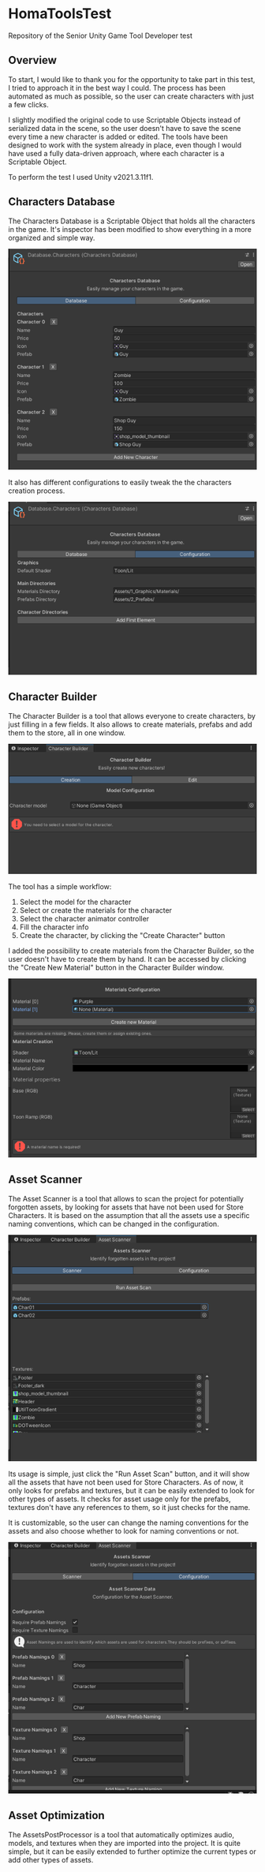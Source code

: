 # HomaToolsTest
Repository of the Senior Unity Game Tool Developer test


## Overview
To start, I would like to thank you for the opportunity to take part in this test, I tried to approach it in the best way I could.
The process has been automated as much as possible, so the user can create characters with just a few clicks.

I slightly modified the original code to use Scriptable Objects instead of serialized data in the scene, so the user doesn't have to save the scene every time a new character is added or edited.
The tools have been designed to work with the system already in place, even though I would have used a fully data-driven approach, where each character is a Scriptable Object.

To perform the test I used Unity v2021.3.11f1.


## Characters Database
The Characters Database is a Scriptable Object that holds all the characters in the game. 
It's inspector has been modified to show everything in a more organized and simple way.

![Characters Database](Docs/Docs.CharacterDatabase.png?raw=true "Characters Database")

It also has different configurations to easily tweak the the characters creation process.

![Characters Database Configurations](Docs/Docs.CharacterDatabase2.png?raw=true "Characters Database Configurations")

## Character Builder
The Character Builder is a tool that allows everyone to create characters, by just filling in a few fields. 
It also allows to create materials, prefabs and add them to the store, all in one window.

![Character Builder Window](Docs/Docs.CharacterBuilder.png?raw=true "Character Builder Window")

The tool has a simple workflow:
1. Select the model for the character
2. Select or create the materials for the character
3. Select the character animator controller
4. Fill the character info
5. Create the character, by clicking the "Create Character" button

I added the possibility to create materials from the Character Builder, so the user doesn't have to create them by hand.
It can be accessed by clicking the "Create New Material" button in the Character Builder window.

![Material Creation](Docs/Docs.MaterialCreation.png?raw=true "Material Creation")

## Asset Scanner
The Asset Scanner is a tool that allows to scan the project for potentially forgotten assets, by looking for assets that have not been used for Store Characters.
It is based on the assumption that all the assets use a specific naming conventions, which can be changed in the configuration.

![Asset Scanner Window](Docs/Docs.AssetScanner.png?raw=true "Asset Scanner Window")

Its usage is simple, just click the "Run Asset Scan" button, and it will show all the assets that have not been used for Store Characters.
As of now, it only looks for prefabs and textures, but it can be easily extended to look for other types of assets.
It checks for asset usage only for the prefabs, textures don't have any references to them, so it just checks for the name.


It is customizable, so the user can change the naming conventions for the assets and also choose whether to look for naming conventions or not.

![Asset Scanner Configuration](Docs/Docs.AssetScanner2.png?raw=true "Asset Scanner Configuration")


## Asset Optimization
The AssetsPostProcessor is a tool that automatically optimizes audio, models, and textures when they are imported into the project.
It is quite simple, but it can be easily extended to further optimize the current types or add other types of assets.